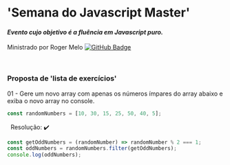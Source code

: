 # 'Semana do Javascript Master'

#### _Evento cujo objetivo é a fluência em Javascript puro._

Ministrado por Roger Melo [![GitHub Badge](https://img.shields.io/badge/GitHub-100000?style=flat-square&logo=GitHub&logoColor=white&link=https://github.com/roger-Melo/)](https://github.com/roger-Melo/)

&nbsp;

### Proposta de 'lista de exercícios'

01 - Gere um novo array com apenas os números ímpares do array abaixo e exiba o novo array no console.

```javascript
const randomNumbers = [10, 30, 15, 25, 50, 40, 5];
```

&nbsp;
Resolução: :heavy_check_mark:

```javascript
const getOddNumbers = (randomNumber) => randomNumber % 2 === 1;
const oddNumbers = randomNumbers.filter(getOddNumbers);
console.log(oddNumbers);
```
